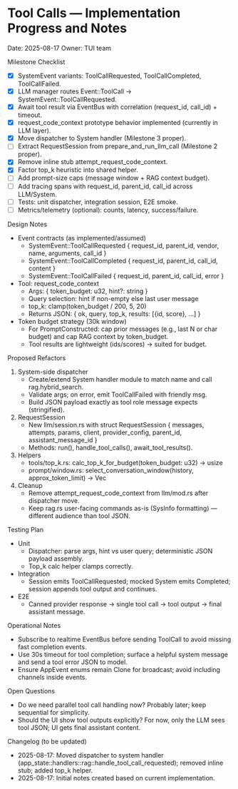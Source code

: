 # Tool Calls — Implementation Progress and Notes

Date: 2025-08-17
Owner: TUI team

Milestone Checklist
- [x] SystemEvent variants: ToolCallRequested, ToolCallCompleted, ToolCallFailed.
- [x] LLM manager routes Event::ToolCall -> SystemEvent::ToolCallRequested.
- [x] Await tool result via EventBus with correlation (request_id, call_id) + timeout.
- [x] request_code_context prototype behavior implemented (currently in LLM layer).
- [x] Move dispatcher to System handler (Milestone 3 proper).
- [ ] Extract RequestSession from prepare_and_run_llm_call (Milestone 2 proper).
- [x] Remove inline stub attempt_request_code_context.
- [x] Factor top_k heuristic into shared helper.
- [ ] Add prompt-size caps (message window + RAG context budget).
- [ ] Add tracing spans with request_id, parent_id, call_id across LLM/System.
- [ ] Tests: unit dispatcher, integration session, E2E smoke.
- [ ] Metrics/telemetry (optional): counts, latency, success/failure.

Design Notes
- Event contracts (as implemented/assumed)
  - SystemEvent::ToolCallRequested { request_id, parent_id, vendor, name, arguments, call_id }
  - SystemEvent::ToolCallCompleted { request_id, parent_id, call_id, content }
  - SystemEvent::ToolCallFailed { request_id, parent_id, call_id, error }
- Tool: request_code_context
  - Args: { token_budget: u32, hint?: string }
  - Query selection: hint if non-empty else last user message
  - top_k: clamp(token_budget / 200, 5, 20)
  - Returns JSON: { ok, query, top_k, results: [{id, score}, ...] }
- Token budget strategy (30k window)
  - For PromptConstructed: cap prior messages (e.g., last N or char budget) and cap RAG context by token_budget.
  - Tool results are lightweight (ids/scores) → suited for budget.

Proposed Refactors
1) System-side dispatcher
   - Create/extend System handler module to match name and call rag.hybrid_search.
   - Validate args; on error, emit ToolCallFailed with friendly msg.
   - Build JSON payload exactly as tool role message expects (stringified).
2) RequestSession
   - New llm/session.rs with struct RequestSession { messages, attempts, params, client, provider_config, parent_id, assistant_message_id }
   - Methods: run(), handle_tool_calls(), await_tool_results().
3) Helpers
   - tools/top_k.rs: calc_top_k_for_budget(token_budget: u32) -> usize
   - prompt/window.rs: select_conversation_window(history, approx_token_limit) -> Vec<Message>
4) Cleanup
   - Remove attempt_request_code_context from llm/mod.rs after dispatcher move.
   - Keep rag.rs user-facing commands as-is (SysInfo formatting) — different audience than tool JSON.

Testing Plan
- Unit
  - Dispatcher: parse args, hint vs user query; deterministic JSON payload assembly.
  - Top_k calc helper clamps correctly.
- Integration
  - Session emits ToolCallRequested; mocked System emits Completed; session appends tool output and continues.
- E2E
  - Canned provider response → single tool call → tool output → final assistant message.

Operational Notes
- Subscribe to realtime EventBus before sending ToolCall to avoid missing fast completion events.
- Use 30s timeout for tool completion; surface a helpful system message and send a tool error JSON to model.
- Ensure AppEvent enums remain Clone for broadcast; avoid including channels inside events.

Open Questions
- Do we need parallel tool call handling now? Probably later; keep sequential for simplicity.
- Should the UI show tool outputs explicitly? For now, only the LLM sees tool JSON; UI gets final assistant content.

Changelog (to be updated)
- 2025-08-17: Moved dispatcher to system handler (app_state::handlers::rag::handle_tool_call_requested); removed inline stub; added top_k helper.
- 2025-08-17: Initial notes created based on current implementation.
